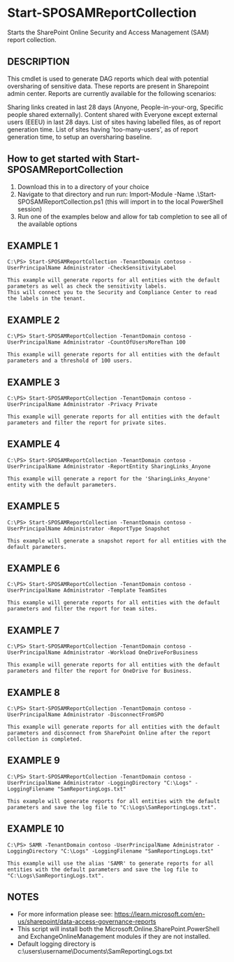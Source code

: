 # Start-SPOSAMReportCollection

Starts the SharePoint Online Security and Access Management (SAM) report collection.

## DESCRIPTION

This cmdlet is used to generate DAG reports which deal with potential oversharing of sensitive data.
These reports are present in Sharepoint admin center. Reports are currently available for the following scenarios:

Sharing links created in last 28 days (Anyone, People-in-your-org, Specific people shared externally).
Content shared with Everyone except external users (EEEU) in last 28 days.
List of sites having labelled files, as of report generation time.
List of sites having 'too-many-users', as of report generation time, to setup an oversharing baseline.

## How to get started with Start-SPOSAMReportCollection

1. Download this in to a directory of your choice
2. Navigate to that directory and run run: Import-Module -Name .\Start-SPOSAMReportCollection.ps1 (this will import in to the local PowerShell session)
3. Run one of the examples below and allow for tab completion to see all of the available options

## EXAMPLE 1
    C:\PS> Start-SPOSAMReportCollection -TenantDomain contoso -UserPrincipalName Administrator -CheckSensitivityLabel

    This example will generate reports for all entities with the default parameters as well as check the sensitivity labels.
    This will connect you to the Security and Compliance Center to read the labels in the tenant.

## EXAMPLE 2
    C:\PS> Start-SPOSAMReportCollection -TenantDomain contoso -UserPrincipalName Administrator -CountOfUsersMoreThan 100

    This example will generate reports for all entities with the default parameters and a threshold of 100 users.

## EXAMPLE 3
    C:\PS> Start-SPOSAMReportCollection -TenantDomain contoso -UserPrincipalName Administrator -Privacy Private

    This example will generate reports for all entities with the default parameters and filter the report for private sites.

## EXAMPLE 4
    C:\PS> Start-SPOSAMReportCollection -TenantDomain contoso -UserPrincipalName Administrator -ReportEntity SharingLinks_Anyone

    This example will generate a report for the 'SharingLinks_Anyone' entity with the default parameters.

## EXAMPLE 5
    C:\PS> Start-SPOSAMReportCollection -TenantDomain contoso -UserPrincipalName Administrator -ReportType Snapshot

    This example will generate a snapshot report for all entities with the default parameters.

## EXAMPLE 6
    C:\PS> Start-SPOSAMReportCollection -TenantDomain contoso -UserPrincipalName Administrator -Template TeamSites

    This example will generate reports for all entities with the default parameters and filter the report for team sites.

## EXAMPLE 7
    C:\PS> Start-SPOSAMReportCollection -TenantDomain contoso -UserPrincipalName Administrator -Workload OneDriveForBusiness

    This example will generate reports for all entities with the default parameters and filter the report for OneDrive for Business.

## EXAMPLE 8
    C:\PS> Start-SPOSAMReportCollection -TenantDomain contoso -UserPrincipalName Administrator -DisconnectFromSPO

    This example will generate reports for all entities with the default parameters and disconnect from SharePoint Online after the report collection is completed.

## EXAMPLE 9
    C:\PS> Start-SPOSAMReportCollection -TenantDomain contoso -UserPrincipalName Administrator -LoggingDirectory "C:\Logs" -LoggingFilename "SamReportingLogs.txt"

    This example will generate reports for all entities with the default parameters and save the log file to "C:\Logs\SamReportingLogs.txt".

## EXAMPLE 10
    C:\PS> SAMR -TenantDomain contoso -UserPrincipalName Administrator -LoggingDirectory "C:\Logs" -LoggingFilename "SamReportingLogs.txt"

    This example will use the alias 'SAMR' to generate reports for all entities with the default parameters and save the log file to "C:\Logs\SamReportingLogs.txt".

## NOTES
- For more information please see: https://learn.microsoft.com/en-us/sharepoint/data-access-governance-reports
- This script will install both the Microsoft.Online.SharePoint.PowerShell and ExchangeOnlineManagement modules if they are not installed.
- Default logging directory is c:\users\username\Documents\SamReportingLogs.txt
